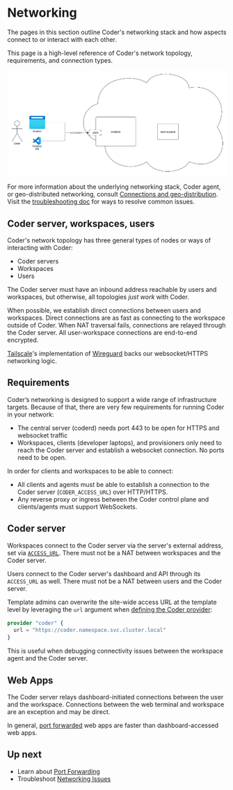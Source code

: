 # Networking

The pages in this section outline Coder's networking stack and how aspects
connect to or interact with each other.

This page is a high-level reference of Coder's network topology, requirements,
and connection types.

![Basic user to Coder diagram](../../images/admin/networking/network-stack/network-user-workspace.png)

For more information about the underlying networking stack, Coder agent, or geo-distributed networking, consult [Connections and geo-distribution](./more-networking/index.md). Visit the [troubleshooting doc](./troubleshooting.md) for ways to resolve common issues.

## Coder server, workspaces, users

Coder's network topology has three general types of nodes or ways of interacting
with Coder:

- Coder servers
- Workspaces
- Users

The Coder server must have an inbound address reachable by users and workspaces,
but otherwise, all topologies _just work_ with Coder.

When possible, we establish direct connections between users and workspaces.
Direct connections are as fast as connecting to the workspace outside of Coder.
When NAT traversal fails, connections are relayed through the Coder server. All
user-workspace connections are end-to-end encrypted.

[Tailscale](https://tailscale.com)'s implementation of
[Wireguard](https://www.wireguard.com/) backs our websocket/HTTPS networking logic.

## Requirements

Coder’s networking is designed to support a wide range of infrastructure targets.
Because of that, there are very few requirements for running Coder in your network:

- The central server (coderd) needs port 443 to be open for HTTPS and websocket traffic
- Workspaces, clients (developer laptops), and provisioners only need to reach the Coder server and establish a websocket connection. No ports need to be open.

In order for clients and workspaces to be able to connect:

- All clients and agents must be able to establish a connection to the Coder
  server (`CODER_ACCESS_URL`) over HTTP/HTTPS.
- Any reverse proxy or ingress between the Coder control plane and
  clients/agents must support WebSockets.

## Coder server

Workspaces connect to the Coder server via the server's external address, set
via [`ACCESS_URL`](../../admin/setup/index.md#access-url). There must not be a
NAT between workspaces and the Coder server.

Users connect to the Coder server's dashboard and API through its `ACCESS_URL`
as well. There must not be a NAT between users and the Coder server.

Template admins can overwrite the site-wide access URL at the template level by
leveraging the `url` argument when
[defining the Coder provider](https://registry.terraform.io/providers/coder/coder/latest/docs#url):

```terraform
provider "coder" {
  url = "https://coder.namespace.svc.cluster.local"
}
```

This is useful when debugging connectivity issues between the workspace agent
and the Coder server.

## Web Apps

The Coder server relays dashboard-initiated connections between the user and
the workspace.
Connections between the web terminal and workspace are an exception and may be
direct.

In general, [port forwarded](./port-forwarding.md) web apps are faster than
dashboard-accessed web apps.

## Up next

- Learn about [Port Forwarding](./port-forwarding.md)
- Troubleshoot [Networking Issues](./troubleshooting.md)
